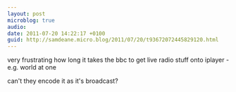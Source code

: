 ```yaml
---
layout: post
microblog: true
audio: 
date: 2011-07-20 14:22:17 +0100
guid: http://samdeane.micro.blog/2011/07/20/t93672072445829120.html
---
```

very frustrating how long it takes the bbc to get live radio stuff onto iplayer - e.g. world at one

can't they encode it as it's broadcast?
